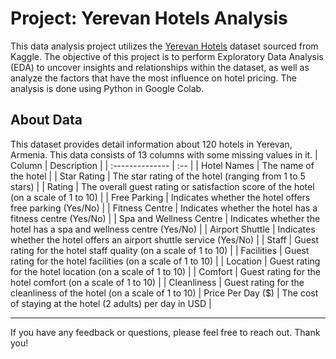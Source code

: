 # Project: Yerevan Hotels Analysis
This data analysis project utilizes the [Yerevan Hotels](https://www.kaggle.com/datasets/gorororororo23/yerevan-hotels-reservation-prices/) dataset sourced from Kaggle. The objective of this project is to perform Exploratory Data Analysis (EDA) to uncover insights and relationships within the dataset, as well as analyze the factors that have the most influence on hotel pricing. The analysis is done using Python in Google Colab.

## About Data
This dataset provides detail information about 120 hotels in Yerevan, Armenia. This data consists of 13 columns with some missing values in it.
| Column                   | Description |
| :--------------          | :--    |
| Hotel Names              | The name of the hotel  |
| Star Rating              | The star rating of the hotel (ranging from 1 to 5 stars)  |
| Rating                   | The overall guest rating or satisfaction score of the hotel (on a scale of 1 to 10)  |
| Free Parking             | Indicates whether the hotel offers free parking (Yes/No)  |
| Fitness Centre           | Indicates whether the hotel has a fitness centre (Yes/No) |
| Spa and Wellness Centre  | Indicates whether the hotel has a spa and wellness centre (Yes/No) |
| Airport Shuttle          | Indicates whether the hotel offers an airport shuttle service (Yes/No)  |
| Staff                    | Guest rating for the hotel staff quality (on a scale of 1 to 10)  |
| Facilities               | Guest rating for the hotel facilities (on a scale of 1 to 10)  |
| Location                 | Guest rating for the hotel location (on a scale of 1 to 10)  |
| Comfort                  | Guest rating for the hotel comfort (on a scale of 1 to 10)  |
| Cleanliness              | Guest rating for the cleanliness of the hotel (on a scale of 1 to 10)
| Price Per Day ($)        | The cost of staying at the hotel (2 adults) per day in USD  |

--------------------------------------------------
If you have any feedback or questions, please feel free to reach out. Thank you!
